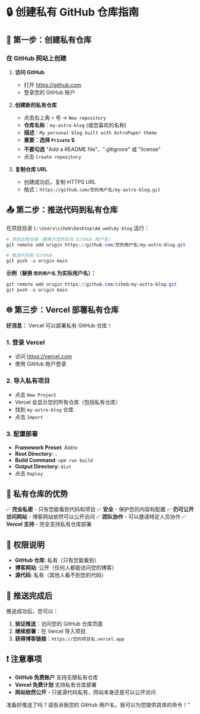 # 🔒 创建私有 GitHub 仓库指南

## 🚀 第一步：创建私有仓库

### 在 GitHub 网站上创建

1. **访问 GitHub**
   - 打开 https://github.com
   - 登录您的 GitHub 账户

2. **创建新的私有仓库**
   - 点击右上角 `+` 号 → `New repository`
   - **仓库名称**：`my-astro-blog` (或您喜欢的名称)
   - **描述**：`My personal blog built with AstroPaper theme`
   - **重要：选择 `Private`** 🔒
   - **不要勾选** "Add a README file"、".gitignore" 或 "license"
   - 点击 `Create repository`

3. **复制仓库 URL**
   - 创建成功后，复制 HTTPS URL
   - 格式：`https://github.com/您的用户名/my-astro-blog.git`

## 📤 第二步：推送代码到私有仓库

在项目目录 `C:\Users\ciheb\Desktop\AA_web\my-blog` 运行：

```powershell
# 添加远程仓库（替换为您的实际 GitHub 用户名）
git remote add origin https://github.com/您的用户名/my-astro-blog.git

# 推送代码到 GitHub
git push -u origin main
```

**示例（替换 `您的用户名` 为实际用户名）：**
```powershell
git remote add origin https://github.com/ciheb/my-astro-blog.git
git push -u origin main
```

## 🌐 第三步：Vercel 部署私有仓库

**好消息：** Vercel 可以部署私有 GitHub 仓库！

### 1. 登录 Vercel
- 访问 https://vercel.com
- 使用 GitHub 账户登录

### 2. 导入私有项目
- 点击 `New Project`
- Vercel 会显示您的所有仓库（包括私有仓库）
- 找到 `my-astro-blog` 仓库
- 点击 `Import`

### 3. 配置部署
- **Framework Preset**: Astro
- **Root Directory**: `.`
- **Build Command**: `npm run build`
- **Output Directory**: `dist`
- 点击 `Deploy`

## 🔐 私有仓库的优势

✅ **完全私密** - 只有您能看到代码和项目
✅ **安全** - 保护您的内容和配置
✅ **仍可公开访问网站** - 博客网站依然可以公开访问
✅ **团队协作** - 可以邀请特定人员协作
✅ **Vercel 支持** - 完全支持私有仓库部署

## 📝 权限说明

- **GitHub 仓库**: 私有（只有您能看到）
- **博客网站**: 公开（任何人都能访问您的博客）
- **源代码**: 私有（其他人看不到您的代码）

## 🎯 推送完成后

推送成功后，您可以：

1. **验证推送**：访问您的 GitHub 仓库页面
2. **继续部署**：在 Vercel 导入项目
3. **获得博客链接**：`https://您的项目名.vercel.app`

## ❗ 注意事项

- **GitHub 免费账户** 支持无限私有仓库
- **Vercel 免费计划** 支持私有仓库部署  
- **网站依然公开** - 只是源代码私有，网站本身还是可以公开访问

准备好推送了吗？请告诉我您的 GitHub 用户名，我可以为您提供具体的命令！" 